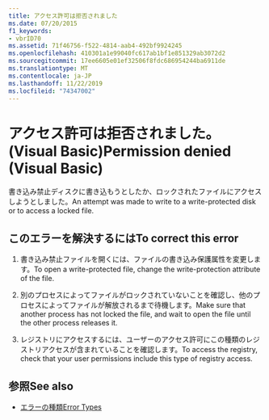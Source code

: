 ```yaml
---
title: アクセス許可は拒否されました
ms.date: 07/20/2015
f1_keywords:
- vbrID70
ms.assetid: 71f46756-f522-4814-aab4-492bf9924245
ms.openlocfilehash: 410301a1e99040fc617ab1bf1e851329ab3072d2
ms.sourcegitcommit: 17ee6605e01ef32506f8fdc686954244ba6911de
ms.translationtype: MT
ms.contentlocale: ja-JP
ms.lasthandoff: 11/22/2019
ms.locfileid: "74347002"
---
```

# <a name="permission-denied-visual-basic"></a><span data-ttu-id="88330-102">アクセス許可は拒否されました。(Visual Basic)</span><span class="sxs-lookup"><span data-stu-id="88330-102">Permission denied (Visual Basic)</span></span>
<span data-ttu-id="88330-103">書き込み禁止ディスクに書き込もうとしたか、ロックされたファイルにアクセスしようとしました。</span><span class="sxs-lookup"><span data-stu-id="88330-103">An attempt was made to write to a write-protected disk or to access a locked file.</span></span>  
  
## <a name="to-correct-this-error"></a><span data-ttu-id="88330-104">このエラーを解決するには</span><span class="sxs-lookup"><span data-stu-id="88330-104">To correct this error</span></span>  
  
1. <span data-ttu-id="88330-105">書き込み禁止ファイルを開くには、ファイルの書き込み保護属性を変更します。</span><span class="sxs-lookup"><span data-stu-id="88330-105">To open a write-protected file, change the write-protection attribute of the file.</span></span>  
  
2. <span data-ttu-id="88330-106">別のプロセスによってファイルがロックされていないことを確認し、他のプロセスによってファイルが解放されるまで待機します。</span><span class="sxs-lookup"><span data-stu-id="88330-106">Make sure that another process has not locked the file, and wait to open the file until the other process releases it.</span></span>  
  
3. <span data-ttu-id="88330-107">レジストリにアクセスするには、ユーザーのアクセス許可にこの種類のレジストリアクセスが含まれていることを確認します。</span><span class="sxs-lookup"><span data-stu-id="88330-107">To access the registry, check that your user permissions include this type of registry access.</span></span>  
  
## <a name="see-also"></a><span data-ttu-id="88330-108">参照</span><span class="sxs-lookup"><span data-stu-id="88330-108">See also</span></span>

- [<span data-ttu-id="88330-109">エラーの種類</span><span class="sxs-lookup"><span data-stu-id="88330-109">Error Types</span></span>](../../../visual-basic/programming-guide/language-features/error-types.md)
